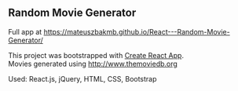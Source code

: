 ## Random Movie Generator

Full app at https://mateuszbakmb.github.io/React---Random-Movie-Generator/

This project was bootstrapped with [Create React App](https://github.com/facebook/create-react-app).<br>
Movies generated using http://www.themoviedb.org

Used: React.js, jQuery, HTML, CSS, Bootstrap
